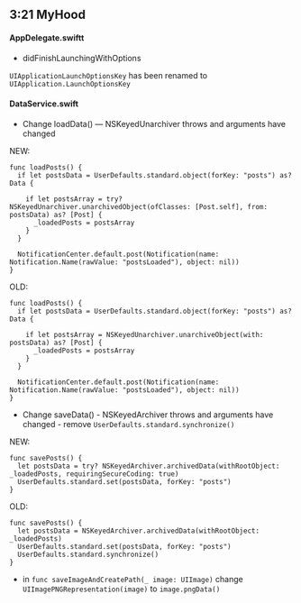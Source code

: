 ## 3:21 MyHood

#### AppDelegate.swiftt

- didFinishLaunchingWithOptions

`UIApplicationLaunchOptionsKey` has been renamed to `UIApplication.LaunchOptionsKey`


#### DataService.swift

- Change loadData() — NSKeyedUnarchiver throws and arguments have changed
 
NEW:
```
func loadPosts() {
  if let postsData = UserDefaults.standard.object(forKey: "posts") as? Data {
            
    if let postsArray = try? NSKeyedUnarchiver.unarchivedObject(ofClasses: [Post.self], from: postsData) as? [Post] {
      _loadedPosts = postsArray
    }
  }
        
  NotificationCenter.default.post(Notification(name: Notification.Name(rawValue: "postsLoaded"), object: nil))
}
```

OLD:
```
func loadPosts() {
  if let postsData = UserDefaults.standard.object(forKey: "posts") as? Data {
            
    if let postsArray = NSKeyedUnarchiver.unarchiveObject(with: postsData) as? [Post] {
      _loadedPosts = postsArray
    }
  }
        
  NotificationCenter.default.post(Notification(name: Notification.Name(rawValue: "postsLoaded"), object: nil))
}
```

- Change saveData() - NSKeyedArchiver throws and arguments have changed - remove `UserDefaults.standard.synchronize()`

NEW:
```
func savePosts() {
  let postsData = try? NSKeyedArchiver.archivedData(withRootObject: _loadedPosts, requiringSecureCoding: true)
  UserDefaults.standard.set(postsData, forKey: "posts")
}
```

OLD:
```
func savePosts() {
  let postsData = NSKeyedArchiver.archivedData(withRootObject: _loadedPosts)
  UserDefaults.standard.set(postsData, forKey: "posts")
  UserDefaults.standard.synchronize()
}
```

- in `func saveImageAndCreatePath(_ image: UIImage)` change `UIImagePNGRepresentation(image)` to `image.pngData()`
